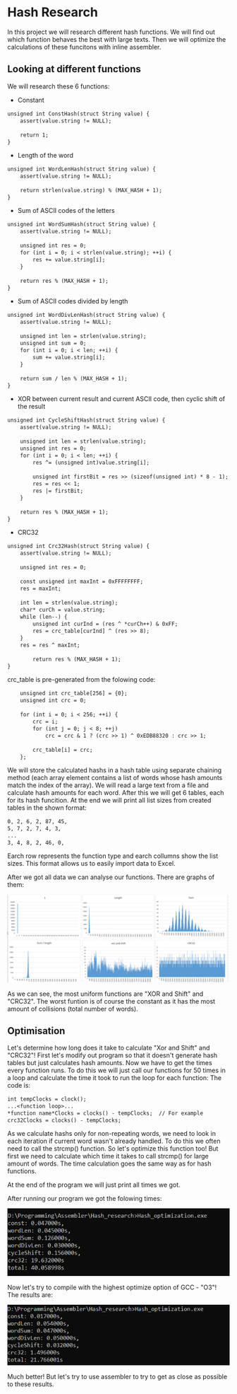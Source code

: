 # Hash Research

In this project we will research different hash functions. We will find out which function behaves the best with large texts. Then we will optimize the calculations of these funcitons with inline assembler.


## Looking at different functions

We will research these 6 functions:
* Constant
```
unsigned int ConstHash(struct String value) {
	assert(value.string != NULL);
	
	return 1;
}
```
* Length of the word
```
unsigned int WordLenHash(struct String value) {
	assert(value.string != NULL);

	return strlen(value.string) % (MAX_HASH + 1);
}
```
* Sum of ASCII codes of the letters
```
unsigned int WordSumHash(struct String value) {
	assert(value.string != NULL);

	unsigned int res = 0;
	for (int i = 0; i < strlen(value.string); ++i) {
		res += value.string[i];
	}

	return res % (MAX_HASH + 1);
}
```
* Sum of ASCII codes divided by length
```
unsigned int WordDivLenHash(struct String value) {
	assert(value.string != NULL);

	unsigned int len = strlen(value.string);
	unsigned int sum = 0;
	for (int i = 0; i < len; ++i) {
		sum += value.string[i];
	}

	return sum / len % (MAX_HASH + 1);
}
```
* XOR between current result and current ASCII code, then cyclic shift of the result
```
unsigned int CycleShiftHash(struct String value) {
	assert(value.string != NULL);

	unsigned int len = strlen(value.string);
	unsigned int res = 0;
	for (int i = 0; i < len; ++i) {
		res ^= (unsigned int)value.string[i];

		unsigned int firstBit = res >> (sizeof(unsigned int) * 8 - 1);
		res = res << 1;
		res |= firstBit;
	}

	return res % (MAX_HASH + 1);
}
```
* CRC32
```
unsigned int Crc32Hash(struct String value) {
	assert(value.string != NULL);
	
	unsigned int res = 0;
	
	const unsigned int maxInt = 0xFFFFFFFF;
	res = maxInt;

	int len = strlen(value.string);
	char* curCh = value.string;
	while (len--) {
		unsigned int curInd = (res ^ *curCh++) & 0xFF;
		res = crc_table[curInd] ^ (res >> 8);
	}
	res = res ^ maxInt;
	
		return res % (MAX_HASH + 1);
}
```
crc_table is pre-generated from the folowing code:
```
	unsigned int crc_table[256] = {0};
	unsigned int crc = 0;

	for (int i = 0; i < 256; ++i) {
		crc = i;
		for (int j = 0; j < 8; ++j)
			crc = crc & 1 ? (crc >> 1) ^ 0xEDB88320 : crc >> 1;

		crc_table[i] = crc;
	};
```

We will store the calculated hashs in a hash table using separate chaining method (each array element contains a list of words whose hash amounts match the index of the array). We will read a large text from a file and calculate hash amounts for each word. After this we will get 6 tables, each for its hash funcition. At the end we will print all list sizes from created tables in the shown format:
```
0, 2, 6, 2, 87, 45, 
5, 7, 2, 7, 4, 3, 
...
3, 4, 8, 2, 46, 0, 
```
Earch row represents the function type and earch collumns show the list sizes. This format allows us to easily import data to Excel.

After we got all data we can analyse our functions. There are graphs of them:

![Graphs](./Images/Graphs.png)

As we can see, the most uniform functions are "XOR and Shift" and "CRC32". The worst funtion is of course the constant as it has the most amount of collisions (total number of words).  


## Optimisation

Let's determine how long does it take to calculate "Xor and Shift" and "CRC32"! First let's modify out program so that it doesn't generate hash tables but just calculates hash amounts. Now we have to get the times every function runs. To do this we will just call our functions for 50 times in a loop and calculate the time it took to run the loop for each function: The code is:
```
int tempClocks = clock();
...<function loop>...
*function name*Clocks = clocks() - tempClocks;  // For example crc32Clocks = clocks() - tempClocks;
```

As we calculate hashs only for non-repeating words, we need to look in each iteration if current word wasn't already handled. To do this we often need to call the strcmp() function. So let's optimize this function too! But first we need to calculate which time it takes to call strcmp() for large amount of words. The time calculation goes the same way as for hash functions.   

At the end of the program we will just print all times we got.

After running our program we got the folowing times:

![Unoptimized times](./Images/UnoptimizedTimes.png)  


Now let's try to compile with the highest optimize option of GCC - "O3"!
The results are:

![O3 times](./Images/O3Times.png)

Much better! But let's try to use assembler to try to get as close as possible to these results.